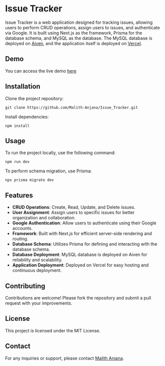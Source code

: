 # Issue Tracker

Issue Tracker is a web application designed for tracking issues, allowing users to perform CRUD operations, assign users to issues, and authenticate via Google. It is built using Next.js as the framework, Prisma for the database schema, and MySQL as the database. The MySQL database is deployed on [Aiven](https://aiven.io/), and the application itself is deployed on [Vercel](https://vercel.com/).

## Demo

You can access the live demo [here](https://issue-tracker-sable-delta.vercel.app/)

## Installation

Clone the project repository:

```git clone https://github.com/Malith-Anjana/Issue_Tracker.git```

Install dependencies:

```npm install```


## Usage

To run the project locally, use the following command:

```npm run dev```

To perform schema migration, use Prisma:

```npx prisma migrate dev```

## Features

- **CRUD Operations**: Create, Read, Update, and Delete issues.
- **User Assignment**: Assign users to specific issues for better organization and collaboration.
- **Google Authentication**: Allow users to authenticate using their Google accounts.
- **Framework**: Built with Next.js for efficient server-side rendering and routing.
- **Database Schema**: Utilizes Prisma for defining and interacting with the database schema.
- **Database Deployment**: MySQL database is deployed on Aiven for reliability and scalability.
- **Application Deployment**: Deployed on Vercel for easy hosting and continuous deployment.


## Contributing

Contributions are welcome! Please fork the repository and submit a pull request with your improvements.

## License

This project is licensed under the MIT License.

## Contact

For any inquiries or support, please contact [Malith Anjana]('malithanjana97@gmail.com).
